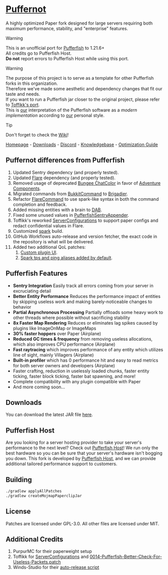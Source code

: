 [home]: https://pufferfish.host
[knowledgebase]: https://docs.pufferfish.host
[discord]: https://discord.gg/reZw4vQV9H
[downloads]: https://pufferfish.host/downloads
[optguide]: https://docs.pufferfish.host/optimization/pufferfish-server-optimization-guide/

# [Puffernot](https://github.com/pufferfish-gg/Pufferfish)
A highly optimized Paper fork designed for large servers requiring both maximum performance, stability, and "enterprise" features.

> [!WARNING]
> This is an unofficial port for [Pufferfish](https://github.com/pufferfish-gg/Pufferfish) to 1.21.6+ \
> All credits go to Pufferfish Host. \
> **Do not** report errors to Pufferfish Host while using this port.

> [!WARNING]
> The purpose of this project is to serve as a template for other Pufferfish forks in this organization. \
> Therefore we've made some aesthetic and dependency changes that fit our taste and needs. \
> If you want to run a Pufferfish jar closer to the original project, please refer to [Toffikk's port](https://github.com/Toffikk/Pufferfork). \
> This is <u>our</u> interpretation of the Pufferfish software as a _modern implementation_ according to <u>our</u> personal style.

> [!TIP]
> Don't forget to check the [Wiki](https://github.com/SerlithNetwork/Puffernot/wiki)!

[Homepage][home] - [Downloads][downloads] - [Discord][discord] - [Knowledgebase][knowledgebase] - [Optimization Guide][optguide]

## Puffernot differences from Pufferfish
1. Updated Sentry dependency (and properly tested).
2. Updated [Flare](https://github.com/SerlithNetwork/Flare) dependency (and properly tested).
3. Removed usage of deprecated [Bungee ChatColor](https://github.com/pufferfish-gg/Pufferfish/blob/ver/1.21/patches/server/0003-Pufferfish-Config-and-Command.patch) in favor of [Adventure Components](https://github.com/SerlithNetwork/Puffernot/blob/ver/1.21.6/pufferfish-server/src/main/java/gg/pufferfish/pufferfish/PufferfishCommand.java#L40).
4. Migrated commands from [BukkitCommand](https://github.com/pufferfish-gg/Pufferfish/blob/ver/1.21/patches/server/0003-Pufferfish-Config-and-Command.patch) to [Brigadier](https://github.com/SerlithNetwork/Puffernot/blob/ver/1.21.6/pufferfish-server/src/main/java/gg/pufferfish/pufferfish/PufferfishCommand.java).
5. Refactor [FlareCommand](https://github.com/SerlithNetwork/Puffernot/blob/ver/1.21.6/pufferfish-server/src/main/java/gg/pufferfish/pufferfish/flare/FlareCommand.java) to use spark-like syntax in both the command completion and feedback.
6. Added missing entities with a brain to [DAB](https://github.com/SerlithNetwork/Puffernot/blob/ver/1.21.6/pufferfish-server/minecraft-patches/features/0010-Pufferfish-Dynamic-Activation-Of-Brain.patch).
7. Fixed some unused values in [PufferfishSentryAppender](https://github.com/SerlithNetwork/Puffernot/blob/ver/1.21.6/pufferfish-server/src/main/java/gg/pufferfish/pufferfish/sentry/PufferfishSentryAppender.java#L59).
8. Toffikk's reworked [ServerConfigurations](https://github.com/SerlithNetwork/Puffernot/blob/ver/1.21.6/pufferfish-server/src/main/java/gg/pufferfish/pufferfish/compat/ServerConfigurations.java) to support paper configs and redact confidential values in Flare.
9. Customized [spark](https://github.com/SerlithNetwork/Puffernot/blob/ver/1.21.6/pufferfish-server/build.gradle.kts.patch#L70) build.
10. GitHub Workflows auto-release and version fetcher, the exact code in the repository is what will be delivered.
11. Added two additional QoL patches:
    1. [Custom plugin UI](https://github.com/SerlithNetwork/Puffernot/blob/ver/1.21.6/pufferfish-server/paper-patches/files/src/main/java/io/papermc/paper/command/PaperPluginsCommand.java.patch).
    2. [Spark tps and ping aliases added by default](https://github.com/SerlithNetwork/Puffernot/blob/ver/1.21.6/pufferfish-server/paper-patches/files/src/main/resources/configurations/commands.yml.patch).

## Pufferfish Features

- **Sentry Integration** Easily track all errors coming from your server in excruciating detail
- **Better Entity Performance** Reduces the performance impact of entities by skipping useless work and making barely-noticeable changes to behavior
- **Partial Asynchronous Processing** Partially offloads some heavy work to other threads where possible without sacrificing stability
- **8x Faster Map Rendering** Reduces or eliminates lag spikes caused by plugins like ImageOnMap or ImageMaps
- **30% faster hoppers** over Paper (Airplane)
- **Reduced GC times & frequency** from removing useless allocations, which also improves CPU performance (Airplane)
- **Fast raytracing** which improves performance of any entity which utilizes line of sight, mainly Villagers (Airplane)
- **Built-in profiler** which has 0 performance hit and easy to read metrics for both server owners and developers (Airplane)
- Faster crafting, reduction in uselessly loaded chunks, faster entity ticking, faster block ticking, faster bat spawning, and more!
- Complete compatibility with any plugin compatible with Paper
- And more coming soon...

## Downloads
You can download the latest JAR file [here][downloads].

## Pufferfish Host

Are you looking for a server hosting provider to take your server's performance to the next level? Check out [Pufferfish Host][home]! We run only the best hardware so you can be sure that your server's hardware isn't bogging you down.
This fork is developed by [Pufferfish Host][home], and we can provide additional tailored performance support to customers.

## Building

```bash
./gradlew applyAllPatches
./gradlew createMojmapPaperclipJar
```

## License
Patches are licensed under GPL-3.0.
All other files are licensed under MIT.

## Additional Credits
1. PurpurMC for their paperweight setup
2. Toffikk for [ServerConfigurations](https://github.com/Toffikk/Pufferfork/blob/ver/1.21.6/pufferfork-server/src/main/java/gg/pufferfish/pufferfish/compat/ServerConfigurations.java) and [0014-Pufferfish-Better-Check-For-Useless-Packets.patch](https://github.com/Toffikk/Pufferfork/blob/ver/1.21.6/pufferfork-server/minecraft-patches/sources/net/minecraft/server/level/ServerEntity.java.patch)
3. Winds-Studio for their [auto-release script](https://github.com/Winds-Studio/Leaf/blob/ver/1.21.5/scripts/prepareRelease.sh)
